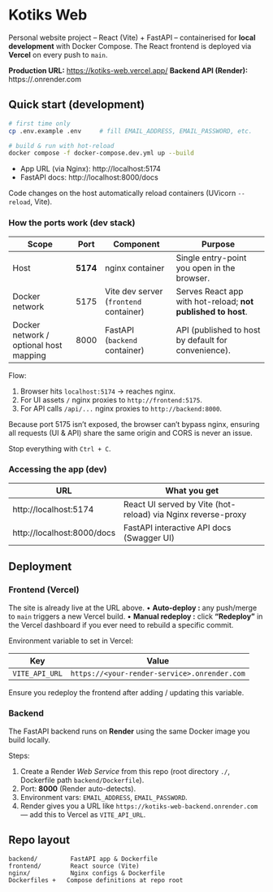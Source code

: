 # Kotiks Web

Personal website project – React (Vite) + FastAPI – containerised for **local development** with Docker Compose. The React frontend is deployed via **Vercel** on every push to `main`.

**Production URL:** https://kotiks-web.vercel.app/
**Backend API (Render):** https://<your-render-service>.onrender.com

## Quick start (development)

```bash
# first time only
cp .env.example .env     # fill EMAIL_ADDRESS, EMAIL_PASSWORD, etc.

# build & run with hot-reload
docker compose -f docker-compose.dev.yml up --build
```

* App URL (via Nginx):   http://localhost:5174
* FastAPI docs:          http://localhost:8000/docs

Code changes on the host automatically reload containers (UVicorn `--reload`, Vite).

### How the ports work (dev stack)

| Scope | Port | Component | Purpose |
|-------|------|-----------|---------|
| Host  | **5174** | nginx container | Single entry-point you open in the browser. |
| Docker network | 5175 | Vite dev server (`frontend` container) | Serves React app with hot-reload; **not published to host**. |
| Docker network / optional host mapping | 8000 | FastAPI (`backend` container) | API (published to host by default for convenience). |

Flow:
1. Browser hits `localhost:5174` → reaches nginx.
2. For UI assets `/` nginx proxies to `http://frontend:5175`.
3. For API calls `/api/...` nginx proxies to `http://backend:8000`.

Because port 5175 isn’t exposed, the browser can’t bypass nginx, ensuring all requests (UI & API) share the same origin and CORS is never an issue.

Stop everything with `Ctrl + C`.

### Accessing the app (dev)

| URL | What you get |
|-----|---------------|
| http://localhost:5174 | React UI served by Vite (hot-reload) via Nginx reverse-proxy |
| http://localhost:8000/docs | FastAPI interactive API docs (Swagger UI) |

## Deployment

### Frontend (Vercel)

The site is already live at the URL above.
• **Auto-deploy :** any push/merge to `main` triggers a new Vercel build.
• **Manual redeploy :** click **“Redeploy”** in the Vercel dashboard if you ever need to rebuild a specific commit.

Environment variable to set in Vercel:

| Key | Value |
|-----|-------|
| `VITE_API_URL` | `https://<your-render-service>.onrender.com` |

Ensure you redeploy the frontend after adding / updating this variable.

### Backend

The FastAPI backend runs on **Render** using the same Docker image you build locally.

Steps:
1. Create a Render *Web Service* from this repo (root directory `./`, Dockerfile path `backend/Dockerfile`).
2. Port: **8000** (Render auto-detects).
3. Environment vars: `EMAIL_ADDRESS`, `EMAIL_PASSWORD`.
4. Render gives you a URL like `https://kotiks-web-backend.onrender.com` — add this to Vercel as `VITE_API_URL`.


## Repo layout

```
backend/         FastAPI app & Dockerfile
frontend/        React source (Vite)
nginx/           Nginx configs & Dockerfile
Dockerfiles +   Compose definitions at repo root
```
